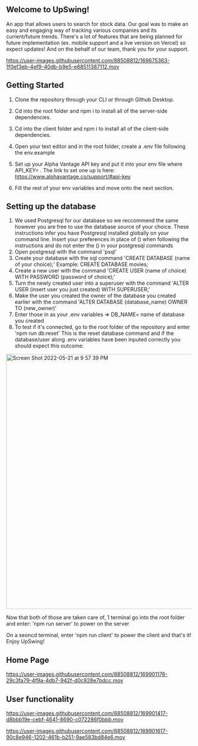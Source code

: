 
## Welcome to UpSwing! 

An app that allows users to search for stock data. Our goal was to make an easy and engaging way of tracking various companies and its current/future trends. There's a lot of features that are being planned for future implementation (ex. mobile support and a live version on Vercel) so expect updates! And on the behalf of our team, thank you for your support.



https://user-images.githubusercontent.com/88508812/169675363-1f0ef3eb-4ef9-40db-b9e5-e68511387112.mov



## Getting Started 

1. Clone the repository through your CLI or through Github Desktop.

2. Cd into the root folder and npm i to install all of the server-side dependencies.

3. Cd into the client folder and npm i to install all of the client-side dependencies.

4. Open your text editor and in the root folder, create a .env file following the env.example 

5. Set up your Alpha Vantage API key and put it into your env file where API_KEY= . The link to set one up is here:
    https://www.alphavantage.co/support/#api-key
6. Fill the rest of your env variables and move onto the next section.

## Setting up the database

1. We used Postgresql for our database so we reccommend the same however you are free to use
   the database source of your choice. These instructions infer you have Postgresql installed globally on your command line.
   Insert your preferences in place of () when following the instructions and do not enter the () in your postgresql commands
2. Open postgresql with the command 'psql'
3. Create your database with the sql command 'CREATE DATABASE (name of your choice);'
   Example: CREATE DATABASE movies;
4. Create a new user with the command 'CREATE USER (name of choice) WITH PASSWORD (password of choice);'
5. Turn the newly created user into a superuser with the command 'ALTER USER (insert user you just created) WITH SUPERUSER;'
6. Make the user you created the owner of the database you created earlier with the command 'ALTER DATABASE (database_name) OWNER TO (new_owner)'
7. Enter those in as your .env variables => DB_NAME= name of database you created
8. To test if it's connected, go to the root folder of the repository and enter 'npm run db:reset'
   This is the reset database command and if the database/user along .env variables have been inputed correctly 
   you should expect this outcome:
<img width="692" alt="Screen Shot 2022-05-21 at 9 57 39 PM" src="https://user-images.githubusercontent.com/88508812/169675139-41212225-d63e-470b-b30b-b52a470f1816.png">

   Now that both of those are taken care of, 1 terminal go into the root folder and enter:
   'npm run server' to power on the server

   On a seoncd terminal, enter 'npm run client' to power the client and that's it!
   Enjoy UpSwing!

## Home Page


https://user-images.githubusercontent.com/88508812/169901176-29c3fa79-4f9a-4db7-942f-d0c928e7bdcc.mov



## User functionality


https://user-images.githubusercontent.com/88508812/169901417-d8bbb19e-cebf-4641-8690-c072286f0bbb.mov



https://user-images.githubusercontent.com/88508812/169901617-90c8e946-1202-461b-b251-9ae583bd84e6.mov



